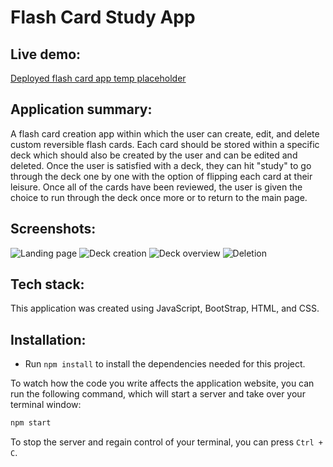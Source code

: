 # Flash Card Study App

## Live demo:

[Deployed flash card app temp placeholder ](https://vercel.app/)  

## Application summary:

A flash card creation app within which the user can create, edit, and delete custom reversible flash cards. Each card should be stored within a specific deck which should also be created by the user and can be edited and deleted. Once the user is satisfied with a deck, they can hit "study" to go through the deck one by one with the option of flipping each card at their leisure. Once all of the cards have been reviewed, the user is given the choice to run through the deck once more or to return to the main page.

## Screenshots:
![Landing page](https://i.ibb.co/H41M7z4/landing.png)
![Deck creation](https://i.ibb.co/84Pg4Zz/createdeck.png)
![Deck overview](https://i.ibb.co/6NVGbgq/deckoverview.png)
![Deletion](https://i.ibb.co/THP7jmB/deleting.png)

## Tech stack:

This application was created using JavaScript, BootStrap, HTML, and CSS.

## Installation:

- Run `npm install` to install the dependencies needed for this project.


To watch how the code you write affects the application website, you can run the following command, which will start a server and take over your terminal window:

```bash
npm start
```

To stop the server and regain control of your terminal, you can press `Ctrl + C`.

